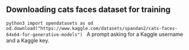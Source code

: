 ## Downloading cats faces dataset for training
`python3
import opendatasets as od
od.download("https://www.kaggle.com/datasets/spandan2/cats-faces-64x64-for-generative-models")
`
A prompt asking for a Kaggle username and a Kaggle key.
